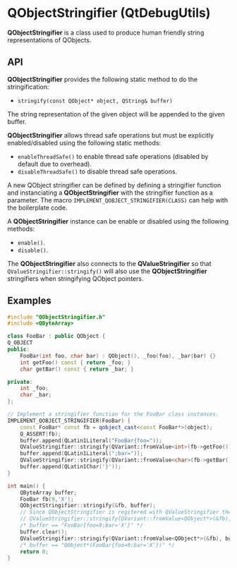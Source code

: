 # QObjectStringifier (QtDebugUtils)

**QObjectStringifier** is a class used to produce human friendly string representations of QObjects.

## API

**QObjectStringifier** provides the following static method to do the stringification:

* `stringify(const QObject* object, QString& buffer)`

The string representation of the given object will be appended to the given buffer.

**QObjectStringifier** allows thread safe operations but must be explicitly enabled/disabled using the following static methods:

* `enableThreadSafe()` to enable thread safe operations (disabled by default due to overhead).
* `disableThreadSafe()` to disable thread safe operations.

A new QObject stringifier can be defined by defining a stringifier function and instanciating a **QObjectStringifier** with the stringifier function as a parameter. The macro `IMPLEMENT_QOBJECT_STRINGIFIER(CLASS)` can help with the boilerplate code.

A **QObjectStringifier** instance can be enable or disabled using the following methods:

* `enable()`.
* `disable()`.

The **QObjectStringifier** also connects to the **QValueStringifier** so  that `QValueStringifier::stringify()` will also use the **QObjectStringifier** stringifiers when stringifying QObject pointers.

## Examples

```C++
#include "QObjectStringifier.h"
#include <QByteArray>

class FooBar : public QObject {
Q_OBJECT
public:
	FooBar(int foo, char bar) : QObject(), _foo(foo), _bar(bar) {}
	int getFoo() const { return _foo; }
	char getBar() const { return _bar; }

private:
    int _foo;
    char _bar;
};

// Implement a stringifier function for the FooBar class instances.
IMPLEMENT_QOBJECT_STRINGIFIER(FooBar) {
    const FooBar* const fb = qobject_cast<const FooBar*>(object);
    Q_ASSERT(fb);
    buffer.append(QLatin1Literal("FooBar{foo="));
    QValueStringifier::stringify(QVariant::fromValue<int>(fb->getFoo()), buffer);
    buffer.append(QLatin1Literal(";bar="));
    QValueStringifier::stringify(QVariant::fromValue<char>(fb->getBar()), buffer);
    buffer.append(QLatin1Char('}'));
}

int main() {
    QByteArray buffer;
    FooBar fb(9,'X');
    QObjectStringifier::stringify(&fb, buffer);
    // Since QObjectStringifier is regitered with QValueStringifier the following line is equivalent.
    // QValueStringifier::stringify(QVariant::fromValue<QObject*>(&fb), buffer);
    /* buffer == "FooBar{foo=9;bar='X'}" */
    buffer.clear();
    QValueStringifier::stringify(QVariant::fromValue<QObject*>(&fb), buffer, /*withType*/ true);
    /* buffer == "QObject*(FooBar{foo=9;bar='X'})" */
    return 0;
}
```
